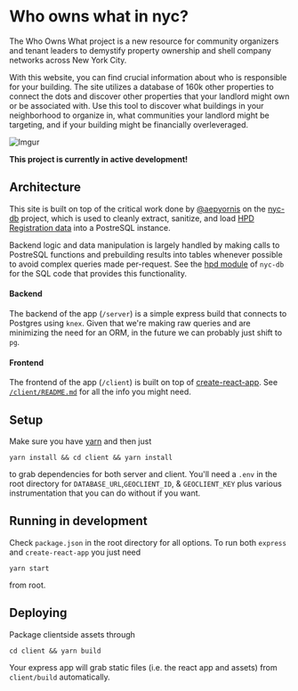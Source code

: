 # Who owns what in nyc?

The Who Owns What project is a new resource for community organizers and tenant leaders to demystify property ownership and shell company networks across New York City.

With this website, you can find crucial information about who is responsible for your building. The site utilizes a database of 160k other properties to connect the dots and discover other properties that your landlord might own or be associated with. Use this tool to discover what buildings in your neighborhood to organize in, what communities your landlord might be targeting, and if your building might be financially overleveraged.

![Imgur](http://i.imgur.com/dfCTLcV.jpg)

**This project is currently in active development!**

## Architecture
This site is built on top of the critical work done by [@aepyornis](https://github.com/aepyornis) on the [nyc-db](https://github.com/aepyornis/nyc-db) project, which is used to cleanly extract, sanitize, and load [HPD Registration data](http://www1.nyc.gov/site/hpd/about/open-data.page) into a PostreSQL instance.

Backend logic and data manipulation is largely handled by making calls to PostreSQL functions and prebuilding results into tables whenever possible to avoid complex queries made per-request. See the [hpd module](https://github.com/aepyornis/hpd/tree/master) of `nyc-db` for the SQL code that provides this functionality.

#### Backend
The backend of the app (`/server`) is a simple express build that connects to Postgres using `knex`. Given that we're making raw queries and are minimizing the need for an ORM, in the future we can probably just shift to `pg`.

#### Frontend
The frontend of the app (`/client`) is built on top of [create-react-app](https://github.com/facebookincubator/create-react-app). See [`/client/README.md`](https://github.com/JustFixNYC/who-owns-what/blob/master/client/README.md) for all the info you might need.

## Setup
Make sure you have [yarn](https://yarnpkg.com/en/)  and then just

```
yarn install && cd client && yarn install
```

to grab dependencies for both server and client. You'll need a `.env` in the root directory for `DATABASE_URL`,`GEOCLIENT_ID`, & `GEOCLIENT_KEY` plus various instrumentation that you can do without if you want.

## Running in development
Check `package.json` in the root directory for all options. To run both `express` and `create-react-app` you just need

```
yarn start
```

from root.

## Deploying
Package clientside assets through

```
cd client && yarn build
```

Your express app will grab static files (i.e. the react app and assets) from `client/build` automatically.
